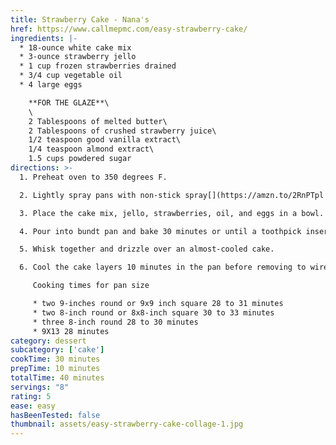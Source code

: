 ```yaml
---
title: Strawberry Cake - Nana's
href: https://www.callmepmc.com/easy-strawberry-cake/
ingredients: |-
  * 18-ounce white cake mix
  * 3-ounce strawberry jello
  * 1 cup frozen strawberries drained
  * 3/4 cup vegetable oil
  * 4 large eggs

    **FOR THE GLAZE**\
    \
    2 Tablespoons of melted butter\
    2 Tablespoons of crushed strawberry juice\
    1/2 teaspoon good vanilla extract\
    1/4 teaspoon almond extract\
    1.5 cups powdered sugar
directions: >-
  1. Preheat oven to 350 degrees F. 

  2. Lightly spray pans with non-stick spray[](https://amzn.to/2RnPTpl "cake release"). 

  3. Place the cake mix, jello, strawberries, oil, and eggs in a bowl.  Mix 3 minutes, stopping to scrape the sides of the bowl a couple of times.

  4. Pour into bundt pan and bake 30 minutes or until a toothpick inserted in center comes out clean. 

  5. Whisk together and drizzle over an almost-cooled cake.

  6. Cool the cake layers 10 minutes in the pan before removing to wire rack. Wait until the cake is completely cool before frosting.

     Cooking times for pan size

     * two 9-inches round or 9x9 inch square 28 to 31 minutes
     * two 8-inch round or 8x8-inch square 30 to 33 minutes
     * three 8-inch round 28 to 30 minutes
     * 9X13 28 minutes
category: dessert
subcategory: ['cake']
cookTime: 30 minutes
prepTime: 10 minutes
totalTime: 40 minutes
servings: "8"
rating: 5
ease: easy
hasBeenTested: false
thumbnail: assets/easy-strawberry-cake-collage-1.jpg
---
```

